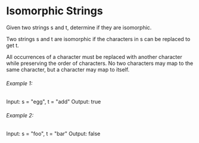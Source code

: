 # Isomorphic Strings

Given two strings s and t, determine if they are isomorphic.

Two strings s and t are isomorphic if the characters in s can be replaced to get t.

All occurrences of a character must be replaced with another character while preserving the order of characters. No two characters may map to the same character, but a character may map to itself.

###### Example 1:

Input: s = "egg", t = "add"
Output: true

###### Example 2:

Input: s = "foo", t = "bar"
Output: false
